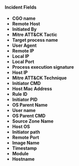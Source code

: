 
#### Incident Fields
- **CGO name**
- **Remote Host**
- **Initiated By**
- **Mitre ATT&CK Tactic**
- **Target process name**
- **User Agent**
- **Remote IP**
- **Local IP**
- **Local Port**
- **Process execution signature**
- **Host IP**
- **Mitre ATT&CK Technique**
- **Initiator CMD**
- **Host Mac Address**
- **Rule ID**
- **Initiator PID**
- **OS Parent Name**
- **User name**
- **OS Parent CMD**
- **Source Zone Name**
- **Host OS**
- **Initiator path**
- **Remote Port**
- **Image Name**
- **Timestamp**
- **Module**
- **Hostname**

